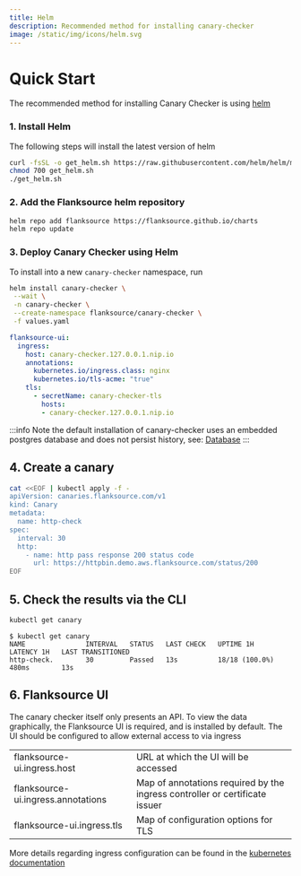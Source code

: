 ```yaml
---
title: Helm
description: Recommended method for installing canary-checker
image: /static/img/icons/helm.svg
---
```

# Quick Start

The recommended method for installing Canary Checker is using [helm](https://helm.sh/)

### 1. Install Helm

The following steps will install the latest version of helm

```bash
curl -fsSL -o get_helm.sh https://raw.githubusercontent.com/helm/helm/main/scripts/get-helm-3
chmod 700 get_helm.sh
./get_helm.sh
```

### 2. Add the Flanksource helm repository

```bash
helm repo add flanksource https://flanksource.github.io/charts
helm repo update
```

### 3. Deploy Canary Checker using Helm

To install into a new `canary-checker` namespace, run

```bash
helm install canary-checker \
 --wait \
 -n canary-checker \
 --create-namespace flanksource/canary-checker \
 -f values.yaml
```

```yaml title="values.yaml"
flanksource-ui:
  ingress:
    host: canary-checker.127.0.0.1.nip.io
    annotations:
      kubernetes.io/ingress.class: nginx
      kubernetes.io/tls-acme: "true"
    tls:
      - secretName: canary-checker-tls
        hosts:
        - canary-checker.127.0.0.1.nip.io
```

:::info
Note the default installation of canary-checker uses an embedded postgres database and does not persist history, see: [Database](database)
:::

## 4. Create a canary

```bash
cat <<EOF | kubectl apply -f -
apiVersion: canaries.flanksource.com/v1
kind: Canary
metadata:
  name: http-check
spec:
  interval: 30
  http:
    - name: http pass response 200 status code
      url: https://httpbin.demo.aws.flanksource.com/status/200
EOF
```

## 5. Check the results via the CLI

```bash
kubectl get canary
```

```shell-session
$ kubectl get canary
NAME               INTERVAL   STATUS   LAST CHECK   UPTIME 1H        LATENCY 1H   LAST TRANSITIONED
http-check.        30         Passed   13s          18/18 (100.0%)   480ms        13s
```

## 6. Flanksource UI

The canary checker itself only presents an API.  To view the data graphically, the Flanksource UI is required, and is installed by default. The UI should be configured to allow external access to via ingress

|                                    |                                                              |
| ---------------------------------- | ------------------------------------------------------------ |
| flanksource-ui.ingress.host        | URL at which the UI will be accessed                         |
| flanksource-ui.ingress.annotations | Map of annotations required by the ingress controller or certificate issuer |
| flanksource-ui.ingress.tls         | Map of configuration options for TLS                         |

More details regarding ingress configuration can be found in the [kubernetes documentation](https://kubernetes.io/docs/concepts/services-networking/ingress/)





